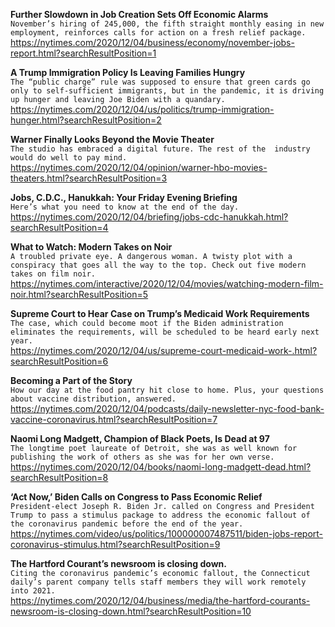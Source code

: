 **Further Slowdown in Job Creation Sets Off Economic Alarms**\
`November’s hiring of 245,000, the fifth straight monthly easing in new employment, reinforces calls for action on a fresh relief package.`\
https://nytimes.com/2020/12/04/business/economy/november-jobs-report.html?searchResultPosition=1

**A Trump Immigration Policy Is Leaving Families Hungry**\
`The “public charge” rule was supposed to ensure that green cards go only to self-sufficient immigrants, but in the pandemic, it is driving up hunger and leaving Joe Biden with a quandary.`\
https://nytimes.com/2020/12/04/us/politics/trump-immigration-hunger.html?searchResultPosition=2

**Warner Finally Looks Beyond the Movie Theater**\
`The studio has embraced a digital future. The rest of the  industry would do well to pay mind.`\
https://nytimes.com/2020/12/04/opinion/warner-hbo-movies-theaters.html?searchResultPosition=3

**Jobs, C.D.C., Hanukkah: Your Friday Evening Briefing**\
`Here’s what you need to know at the end of the day.`\
https://nytimes.com/2020/12/04/briefing/jobs-cdc-hanukkah.html?searchResultPosition=4

**What to Watch: Modern Takes on Noir**\
`A troubled private eye. A dangerous woman. A twisty plot with a conspiracy that goes all the way to the top. Check out five modern takes on film noir.`\
https://nytimes.com/interactive/2020/12/04/movies/watching-modern-film-noir.html?searchResultPosition=5

**Supreme Court to Hear Case on Trump’s Medicaid Work Requirements**\
`The case, which could become moot if the Biden administration eliminates the requirements, will be scheduled to be heard early next year.`\
https://nytimes.com/2020/12/04/us/supreme-court-medicaid-work-.html?searchResultPosition=6

**Becoming a Part of the Story**\
`How our day at the food pantry hit close to home. Plus, your questions about vaccine distribution, answered.`\
https://nytimes.com/2020/12/04/podcasts/daily-newsletter-nyc-food-bank-vaccine-coronavirus.html?searchResultPosition=7

**Naomi Long Madgett, Champion of Black Poets, Is Dead at 97**\
`The longtime poet laureate of Detroit, she was as well known for publishing the work of others as she was for her own verse.`\
https://nytimes.com/2020/12/04/books/naomi-long-madgett-dead.html?searchResultPosition=8

**‘Act Now,’ Biden Calls on Congress to Pass Economic Relief**\
`President-elect Joseph R. Biden Jr. called on Congress and President Trump to pass a stimulus package to address the economic fallout of the coronavirus pandemic before the end of the year.`\
https://nytimes.com/video/us/politics/100000007487511/biden-jobs-report-coronavirus-stimulus.html?searchResultPosition=9

**The Hartford Courant’s newsroom is closing down.**\
`Citing the coronavirus pandemic’s economic fallout, the Connecticut daily’s parent company tells staff members they will work remotely into 2021.`\
https://nytimes.com/2020/12/04/business/media/the-hartford-courants-newsroom-is-closing-down.html?searchResultPosition=10

